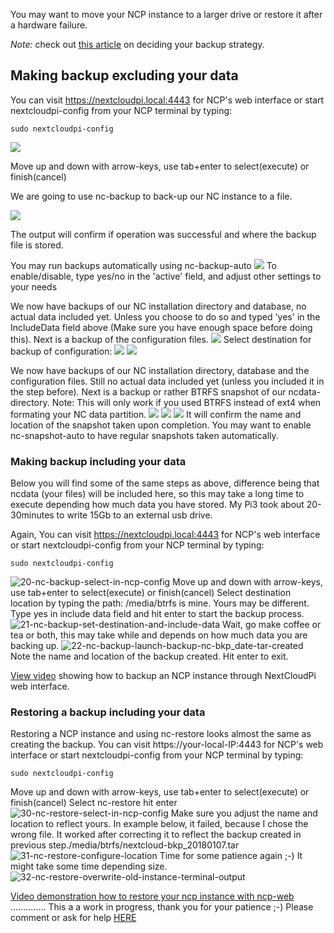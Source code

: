 You may want to move your NCP instance to a larger drive or restore it after a hardware failure.

_Note:_ check out [this article](https://ownyourbits.com/2018/10/19/nextcloudpi-backup-strategies/) on deciding your backup strategy.

## Making backup excluding your data

You can visit https://nextcloudpi.local:4443 for NCP's web interface or start nextcloudpi-config from your NCP terminal by typing:

`sudo nextcloudpi-config`

![ ](https://user-images.githubusercontent.com/8775469/34511790-5bedb6f4-f05e-11e7-9d60-bba86e2c2166.png)

Move up and down with arrow-keys, use tab+enter to select(execute) or finish(cancel)

We are going to use nc-backup to back-up our NC instance to a file.

![](https://user-images.githubusercontent.com/8775469/34511800-664637ac-f05e-11e7-995c-f23e05d143ed.png)

The output will confirm if operation was successful and where the backup file is stored.

You may run backups automatically using nc-backup-auto
![](https://user-images.githubusercontent.com/8775469/34511804-692730ac-f05e-11e7-9ab0-f0ad3500d4df.png)
To enable/disable, type yes/no in the 'active' field, and adjust other settings to your needs 

We now have backups of our NC installation directory and database, no actual data included yet. Unless you choose to do so and typed 'yes' in the IncludeData field above (Make sure you have enough space before doing this). Next is a backup of the configuration files.
![](https://user-images.githubusercontent.com/8775469/34511805-6b475358-f05e-11e7-84a8-bb9b48995efd.png) 
Select destination for backup of configuration:
![](https://user-images.githubusercontent.com/8775469/34511811-72e6c85a-f05e-11e7-803f-bf306a539cf6.png)
![](https://user-images.githubusercontent.com/8775469/34511813-74e6f3aa-f05e-11e7-9b41-40f9535606a9.png)

We now have backups of our NC installation directory, database and the configuration files. 
Still no actual data included yet (unless you included it in the step before). Next is a backup or rather BTRFS snapshot of our ncdata-directory.
Note: This will only work if you used BTRFS instead of ext4 when formating your NC data partition.
![](https://user-images.githubusercontent.com/8775469/34511814-776e2dfa-f05e-11e7-8b42-fc4ed7a777df.png) 
![](https://user-images.githubusercontent.com/8775469/34511817-7a0bae8e-f05e-11e7-86fa-9866889b36c4.png)
![](https://user-images.githubusercontent.com/8775469/34511818-7c1d397c-f05e-11e7-86bc-88d5e3f4fc3c.png)
It will confirm the name and location of the snapshot taken upon completion.
You may want to enable nc-snapshot-auto to have regular snapshots taken automatically.

### Making backup including your data

Below you will find some of the same steps as above, difference being that ncdata (your files) will be included here, so this may take a long time to execute depending how much data you have stored. My Pi3 took about 20-30minutes to write 15Gb to an external usb drive.

Again, You can visit https://nextcloudpi.local:4443 for NCP's web interface or start nextcloudpi-config from your NCP terminal by typing:

`sudo nextcloudpi-config`

![20-nc-backup-select-in-ncp-config](https://user-images.githubusercontent.com/8775469/34664327-9c050340-f45b-11e7-82ec-fe4beab8017b.png)
Move up and down with arrow-keys, use tab+enter to select(execute) or finish(cancel)
Select destination location by typing the path: /media/btrfs is mine. Yours may be different. Type yes in include data field and hit enter to start the backup process.
![21-nc-backup-set-destination-and-include-data](https://user-images.githubusercontent.com/8775469/34664336-a17b62ec-f45b-11e7-9d1d-a31f2dccc90b.png)
Wait, go make coffee or tea or both, this may take while and depends on how much data you are backing up.
![22-nc-backup-launch-backup-nc-bkp_date-tar-created](https://user-images.githubusercontent.com/8775469/34664359-c022104c-f45b-11e7-9acd-a333c3363ffd.png)
Note the name and location of the backup created. Hit enter to exit.

[View video](https://youtu.be/FV80ZE9t6cE) showing how to backup an NCP instance through NextCloudPi web interface.

### Restoring a backup including your data

Restoring a NCP instance and using nc-restore looks almost the same as creating the backup.
You can visit https://your-local-IP:4443 for NCP's web interface or start nextcloudpi-config from your NCP terminal by typing:

`sudo nextcloudpi-config`

Move up and down with arrow-keys, use tab+enter to select(execute) or finish(cancel)
Select nc-restore hit enter
![30-nc-restore-select-in-ncp-config](https://user-images.githubusercontent.com/8775469/34664376-e0e1036a-f45b-11e7-850e-7a1ed4cd6d89.png)
Make sure you adjust the name and location to reflect yours. In example below, it failed, because I chose the wrong file. It worked after correcting it to reflect the backup created in previous step./media/btrfs/nextcloud-bkp_20180107.tar
![31-nc-restore-configure-location](https://user-images.githubusercontent.com/8775469/34664380-e942ef78-f45b-11e7-80ce-b7201909e7e9.png)
Time for some patience again ;-) It might take some time depending size.
![32-nc-restore-overwrite-old-instance-terminal-output](https://user-images.githubusercontent.com/8775469/34664383-ed643652-f45b-11e7-9a43-1f36790b5336.png)

[Video demonstration how to restore your ncp instance with ncp-web](https://youtu.be/YdXVIJPZWvw)
..............
This a a work in progress, thank you for your patience ;-)
Please comment or ask for help [HERE](https://github.com/nextcloud/nextcloudpi/issues/269)